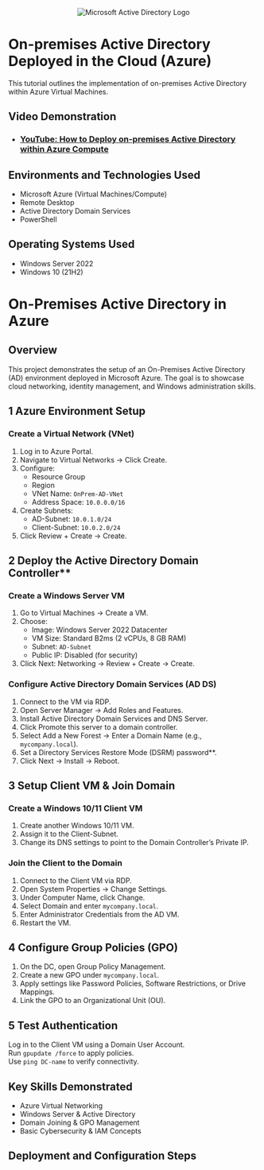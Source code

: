 <p align="center">
<img src="https://i.imgur.com/pU5A58S.png" alt="Microsoft Active Directory Logo"/>
</p>

<h1>On-premises Active Directory Deployed in the Cloud (Azure)</h1>
This tutorial outlines the implementation of on-premises Active Directory within Azure Virtual Machines.<br />


<h2>Video Demonstration</h2>

- ### [YouTube: How to Deploy on-premises Active Directory within Azure Compute](https://www.youtube.com)

<h2>Environments and Technologies Used</h2>

- Microsoft Azure (Virtual Machines/Compute)
- Remote Desktop
- Active Directory Domain Services
- PowerShell

<h2>Operating Systems Used </h2>

- Windows Server 2022
- Windows 10 (21H2)

# On-Premises Active Directory in Azure

## Overview
This project demonstrates the setup of an On-Premises Active Directory (AD) environment deployed in Microsoft Azure. The goal is to showcase cloud networking, identity management, and Windows administration skills.

## 1️ Azure Environment Setup
###  Create a Virtual Network (VNet)
1. Log in to Azure Portal.
2. Navigate to Virtual Networks → Click Create.
3. Configure:
   - Resource Group
   - Region
   - VNet Name: `OnPrem-AD-VNet`
   - Address Space: `10.0.0.0/16`
4. Create Subnets:
   - AD-Subnet: `10.0.1.0/24`
   - Client-Subnet: `10.0.2.0/24`
5. Click Review + Create → Create.

## 2️ Deploy the Active Directory Domain Controller**
###  Create a Windows Server VM
1. Go to Virtual Machines → Create a VM.
2. Choose:
   - Image: Windows Server 2022 Datacenter
   - VM Size: Standard B2ms (2 vCPUs, 8 GB RAM)
   - Subnet: `AD-Subnet`
   - Public IP: Disabled (for security)
3. Click Next: Networking → Review + Create → Create.

### Configure Active Directory Domain Services (AD DS)
1. Connect to the VM via RDP.
2. Open Server Manager → Add Roles and Features.
3. Install Active Directory Domain Services and DNS Server.
4. Click Promote this server to a domain controller.
5. Select Add a New Forest → Enter a Domain Name (e.g., `mycompany.local`).
6. Set a Directory Services Restore Mode (DSRM) password**.
7. Click Next → Install → Reboot.

## 3️ Setup Client VM & Join Domain
### Create a Windows 10/11 Client VM
1. Create another Windows 10/11 VM.
2. Assign it to the Client-Subnet.
3. Change its DNS settings to point to the Domain Controller’s Private IP.

### Join the Client to the Domain
1. Connect to the Client VM via RDP.
2. Open System Properties → Change Settings.
3. Under Computer Name, click Change.
4. Select Domain and enter `mycompany.local`.
5. Enter Administrator Credentials from the AD VM.
6. Restart the VM.

## 4️ Configure Group Policies (GPO)
1. On the DC, open Group Policy Management.
2. Create a new GPO under `mycompany.local`.
3. Apply settings like Password Policies, Software Restrictions, or Drive Mappings.
4. Link the GPO to an Organizational Unit (OU).

## 5 Test Authentication
 Log in to the Client VM using a Domain User Account.  
 Run `gpupdate /force` to apply policies.  
 Use `ping DC-name` to verify connectivity.  

## Key Skills Demonstrated
- Azure Virtual Networking 
- Windows Server & Active Directory 
- Domain Joining & GPO Management  
- Basic Cybersecurity & IAM Concepts  

<h2>Deployment and Configuration Steps</h2>

